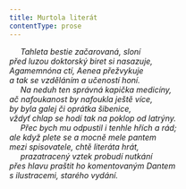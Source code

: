 ```yaml
---
title: Murtola literát
contentType: prose
---
```


     _Tahleta bestie začarovaná, sloní  
před luzou doktorský biret si nasazuje,  
Agamemnóna ctí, Aenea přežvykuje  
a tak se vzděláním a učeností honí.  
     Na neduh ten správná kapička medicíny,  
ač nafoukanost by nafoukla ještě více,  
by byla galej či oprátka šibenice,  
vždyť chlap se hodí tak na poklop od latrýny.  
     Přec bych mu odpustil i tenhle hřích a rád;  
ale když plete se a mocně mele pantem  
mezi spisovatele, chtě literáta hrát,  
     prazatracený vztek probudí nutkání  
přes hlavu praštit ho komentovaným Dantem  
s ilustracemi, starého vydání._
